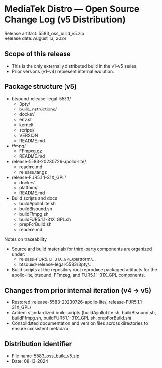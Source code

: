 # MediaTek Distro — Open Source Change Log (v5 Distribution)

Release artifact: 5583_oss_build_v5.zip  
Release date: August 13, 2024

## Scope of this release
- This is the only externally distributed build in the v1–v5 series.
- Prior versions (v1–v4) represent internal evolution.

## Package structure (v5)
- btsound-release-legal-5583/
  - 3pty/
  - build_instructions/
  - docker/
  - env.sh
  - kernel/
  - scripts/
  - VERSION
  - README.md
- ffmpg/
  - FFmpeg.gz
  - README.md
- release-5583-20230726-apollo-lite/
  - readme.md
  - release.tar.gz
- release-FUR5.1.1-31X_GPL/
  - docker/
  - platform/
  - README.md
- Build scripts and docs
  - buildApolloLite.sh
  - buildBtsound.sh
  - buildFfmpg.sh
  - buildFUR5.1.1-31X_GPL.sh
  - prepForBuild.sh
  - readme.md

Notes on traceability
- Source and build materials for third-party components are organized under:
  - release-FUR5.1.1-31X_GPL/platform/…
  - btsound-release-legal-5583/3pty/…
- Build scripts at the repository root reproduce packaged artifacts for the apollo-lite, btsound, FFmpeg, and FUR5.1.1-31X_GPL components.

## Changes from prior internal iteration (v4 → v5)
- Restored: release-5583-20230726-apollo-lite/, release-FUR5.1.1-31X_GPL/
- Added: standardized build scripts (buildApolloLite.sh, buildBtsound.sh, buildFfmpg.sh, buildFUR5.1.1-31X_GPL.sh, prepForBuild.sh)
- Consolidated documentation and version files across directories to ensure consistent metadata

## Distribution identifier
- File name: 5583_oss_build_v5.zip
- Date: 08-13-2024

